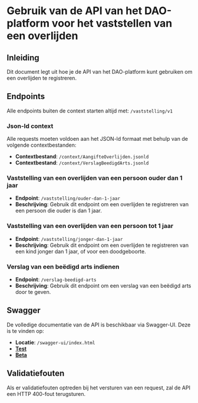 # Gebruik van de API van het DAO-platform voor het vaststellen van een overlijden

## Inleiding

Dit document legt uit hoe je de API van het DAO-platform kunt gebruiken om een overlijden te registreren.

## Endpoints

Alle endpoints buiten de context starten altijd met: `/vaststelling/v1`

### Json-ld context

Alle requests moeten voldoen aan het JSON-ld formaat met behulp van de volgende contextbestanden:
- **Contextbestand**: `/context/AangifteOverlijden.jsonld`
- **Contextbestand**: `/context/VerslagBeedigdArts.jsonld`

### Vaststelling van een overlijden van een persoon ouder dan 1 jaar
- **Endpoint**: `/vaststelling/ouder-dan-1-jaar`
- **Beschrijving**: Gebruik dit endpoint om een overlijden te registreren van een persoon die ouder is dan 1 jaar.

### Vaststelling van een overlijden van een persoon tot 1 jaar
- **Endpoint**: `/vaststelling/jonger-dan-1-jaar`
- **Beschrijving**: Gebruik dit endpoint om een overlijden te registreren van een kind jonger dan 1 jaar, of voor een doodgeboorte.

### Verslag van een beëdigd arts indienen
- **Endpoint**: `/verslag-beedigd-arts`
- **Beschrijving**: Gebruik dit endpoint om een verslag van een beëdigd arts door te geven.

## Swagger

De volledige documentatie van de API is beschikbaar via Swagger-UI. Deze is te vinden op:
- **Locatie**: `/swagger-ui/index.html`
- [**Test**](https://dao.api.test-athumi.eu/swagger-ui/index.html?urls.primaryName=Vaststelling)
- [**Beta**](https://dao.api.beta-athumi.eu/swagger-ui/index.html?urls.primaryName=Vaststelling)


## Validatiefouten

Als er validatiefouten optreden bij het versturen van een request, zal de API een HTTP 400-fout terugsturen. 
